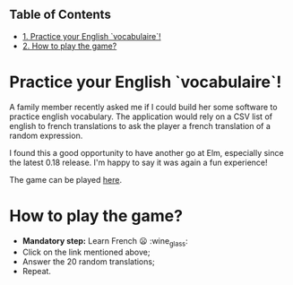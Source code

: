 <div id="table-of-contents">
<h2>Table of Contents</h2>
<div id="text-table-of-contents">
<ul>
<li><a href="#sec-1">1. Practice your English `vocabulaire`!</a></li>
<li><a href="#sec-2">2. How to play the game?</a></li>
</ul>
</div>
</div>

# Practice your English \`vocabulaire\`!<a id="sec-1" name="sec-1"></a>

A family member recently asked me if I could build her some software to practice english vocabulary. The application would rely on a CSV list of english to french translations to ask the player a french translation of a random expression.

I found this a good opportunity to have another go at Elm, especially since the latest 0.18 release. I'm happy to say it was again a fun experience!

The game can be played [here](http://s3.amazonaws.com/translateme/index.html).

# How to play the game?<a id="sec-2" name="sec-2"></a>

-   **Mandatory step:** Learn French :frowning: :wine<sub>glass</sub>:
-   Click on the link mentioned above;
-   Answer the 20 random translations;
-   Repeat.
